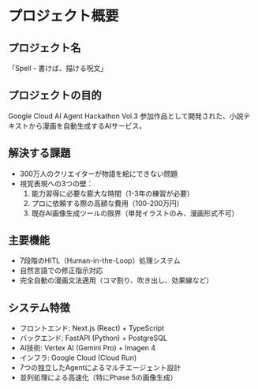 # プロジェクト概要

## プロジェクト名
「Spell - 書けば、描ける呪文」

## プロジェクトの目的
Google Cloud AI Agent Hackathon Vol.3 参加作品として開発された、小説テキストから漫画を自動生成するAIサービス。

## 解決する課題
- 300万人のクリエイターが物語を絵にできない問題
- 視覚表現への3つの壁：
  1. 能力習得に必要な膨大な時間（1-3年の練習が必要）
  2. プロに依頼する際の高額な費用（100-200万円）
  3. 既存AI画像生成ツールの限界（単発イラストのみ、漫画形式不可）

## 主要機能
- 7段階のHITL（Human-in-the-Loop）処理システム
- 自然言語での修正指示対応
- 完全自動の漫画文法適用（コマ割り、吹き出し、効果線など）

## システム特徴
- フロントエンド: Next.js (React) + TypeScript
- バックエンド: FastAPI (Python) + PostgreSQL
- AI技術: Vertex AI (Gemini Pro) + Imagen 4
- インフラ: Google Cloud (Cloud Run)
- 7つの独立したAgentによるマルチエージェント設計
- 並列処理による高速化（特にPhase 5の画像生成）